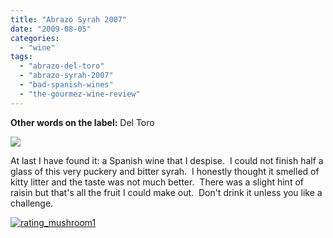 ```yaml
---
title: "Abrazo Syrah 2007"
date: "2009-08-05"
categories:
  - "wine"
tags:
  - "abrazo-del-toro"
  - "abrazo-syrah-2007"
  - "bad-spanish-wines"
  - "the-gourmez-wine-review"
---
```


**Other words on the label:** Del Toro

![](https://thegourmez-wpmedia.s3.amazonaws.com/2024/07/Abrazosyrah.jpg)

At last I have found it: a Spanish wine that I despise.  I could not finish half a glass of this very puckery and bitter syrah.  I honestly thought it smelled of kitty litter and the taste was not much better.  There was a slight hint of raisin but that's all the fruit I could make out.  Don't drink it unless you like a challenge.

[![rating_mushroom1](http://s3.amazonaws.com/thegourmez-wpmedia/2009/04/rating_mushroom1.gif)](http://www.rebeccagomezfarrell.com/2009/04/restaurant-review-dickeys-barbecue-pit-durham/rating_mushroom1/)
